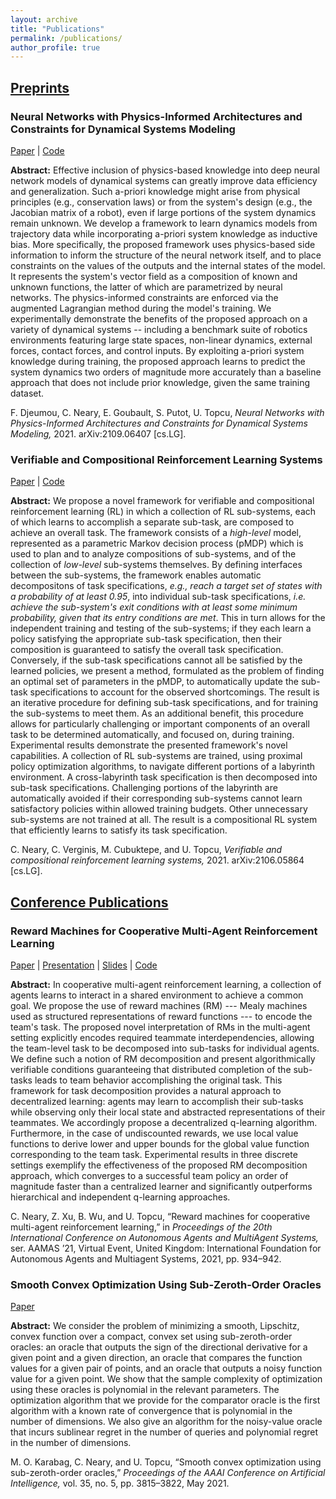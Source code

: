 ```yaml
---
layout: archive
title: "Publications"
permalink: /publications/
author_profile: true
---
```


## <u>Preprints</u>

### Neural Networks with Physics-Informed Architectures and Constraints for Dynamical Systems Modeling
[Paper](https://arxiv.org/abs/2109.06407) | [Code](https://github.com/wuwushrek/physics_constrained_nn)

**Abstract:** Effective inclusion of physics-based knowledge into deep neural network models of dynamical systems can greatly improve data efficiency and generalization. Such a-priori knowledge might arise from physical principles (e.g., conservation laws) or from the system's design (e.g., the Jacobian matrix of a robot), even if large portions of the system dynamics remain unknown. We develop a framework to learn dynamics models from trajectory data while incorporating a-priori system knowledge as inductive bias. More specifically, the proposed framework uses physics-based side information to inform the structure of the neural network itself, and to place constraints on the values of the outputs and the internal states of the model. It represents the system's vector field as a composition of known and unknown functions, the latter of which are parametrized by neural networks. The physics-informed constraints are enforced via the augmented Lagrangian method during the model's training. We experimentally demonstrate the benefits of the proposed approach on a variety of dynamical systems -- including a benchmark suite of robotics environments featuring large state spaces, non-linear dynamics, external forces, contact forces, and control inputs. By exploiting a-priori system knowledge during training, the proposed approach learns to predict the system dynamics two orders of magnitude more accurately than a baseline approach that does not include prior knowledge, given the same training dataset.

F. Djeumou, C. Neary, E. Goubault, S. Putot, U. Topcu, *Neural Networks with Physics-Informed Architectures and Constraints for Dynamical Systems Modeling,* 2021. arXiv:2109.06407 [cs.LG].

### Verifiable and Compositional Reinforcement Learning Systems
[Paper](https://arxiv.org/abs/2106.05864) | [Code](https://github.com/cyrusneary/verifiable-compositional-rl)

**Abstract:** We propose a novel framework for verifiable and compositional reinforcement learning (RL) in which a collection of RL sub-systems, each of which learns to accomplish a separate sub-task, are composed to achieve an overall task. The framework consists of a *high-level* model, represented as a parametric Markov decision process (pMDP) which is used to plan and to analyze compositions of sub-systems, and of the collection of *low-level* sub-systems themselves. By defining interfaces between the sub-systems, the framework enables automatic decompositons of task specifications, *e.g., reach a target set of states with a probability of at least 0.95*, into individual sub-task specifications, *i.e. achieve the sub-system's exit conditions with at least some minimum probability, given that its entry conditions are met*. This in turn allows for the independent training and testing of the sub-systems; if they each learn a policy satisfying the appropriate sub-task specification, then their composition is guaranteed to satisfy the overall task specification. Conversely, if the sub-task specifications cannot all be satisfied by the learned policies, we present a method, formulated as the problem of finding an optimal set of parameters in the pMDP, to automatically update the sub-task specifications to account for the observed shortcomings. The result is an iterative procedure for defining sub-task specifications, and for training the sub-systems to meet them. As an additional benefit, this procedure allows for particularly challenging or important components of an overall task to be determined automatically, and focused on, during training. Experimental results demonstrate the presented framework's novel capabilities. A collection of RL sub-systems are trained, using proximal policy optimization algorithms, to navigate different portions of a labyrinth environment. A cross-labyrinth task specification is then decomposed into sub-task specifications. Challenging portions of the labyrinth are automatically avoided if their corresponding sub-systems cannot learn satisfactory policies within allowed training budgets. Other unnecessary sub-systems are not trained at all. The result is a compositional RL system that efficiently learns to satisfy its task specification. 

C. Neary, C. Verginis, M. Cubuktepe, and U. Topcu, *Verifiable and compositional reinforcement learning systems,* 2021. arXiv:2106.05864 [cs.LG].

## <u>Conference Publications</u>

### Reward Machines for Cooperative Multi-Agent Reinforcement Learning
[Paper](https://arxiv.org/abs/2007.01962) | [Presentation](https://slideslive.com/38954933/reward-machines-for-cooperative-multiagent-reinforcement-learning) | [Slides](/files/2021-01-03_RM_MARL_V2.pdf) | [Code](https://github.com/cyrusneary/rm-cooperative-marl) 

**Abstract:** In cooperative multi-agent reinforcement learning, a collection of agents learns to interact in a shared environment to achieve a common goal. We propose the use of reward machines (RM) --- Mealy machines  used as structured representations of reward functions --- to encode the team's task. The proposed novel interpretation of RMs in the multi-agent setting explicitly encodes required teammate interdependencies, allowing the team-level task to be decomposed into sub-tasks for individual agents. We define such a notion of RM decomposition and present algorithmically verifiable conditions guaranteeing that distributed completion of the sub-tasks leads to team behavior accomplishing the original task. This framework for task decomposition provides a natural approach to decentralized learning: agents may learn to accomplish their sub-tasks while observing only their local state and abstracted representations of their teammates. We accordingly propose a decentralized q-learning algorithm. Furthermore, in the case of undiscounted rewards, we use local value functions to derive lower and upper bounds for the global value function corresponding to the team task. Experimental results in three discrete settings exemplify the effectiveness of the proposed RM decomposition approach, which converges to a successful team policy an order of magnitude faster than a centralized learner and significantly outperforms hierarchical and independent q-learning approaches.

C. Neary, Z. Xu, B. Wu, and U. Topcu, “Reward machines for cooperative multi-agent reinforcement learning,” in *Proceedings of the 20th International Conference on Autonomous Agents and MultiAgent Systems,* ser. AAMAS ’21, Virtual Event, United Kingdom: International Foundation for Autonomous Agents and Multiagent Systems, 2021, pp. 934–942.

### Smooth Convex Optimization Using Sub-Zeroth-Order Oracles
[Paper](https://arxiv.org/abs/2103.00667)

**Abstract:** We consider the problem of minimizing a smooth, Lipschitz, convex function over a compact, convex set using sub-zeroth-order oracles: an oracle that outputs the sign of the directional derivative for a given point and a given direction, an oracle that compares the function values for a given pair of points, and an oracle that outputs a noisy function value for a given point. We show that the sample complexity of optimization using these oracles is polynomial in the relevant parameters. The optimization algorithm that we provide for the comparator oracle is the first algorithm with a known rate of convergence that is polynomial in the number of dimensions. We also give an algorithm for the noisy-value oracle that incurs sublinear regret in the number of queries and polynomial regret in the number of dimensions.

M. O. Karabag, C. Neary, and U. Topcu, “Smooth convex optimization using sub-zeroth-order oracles,” *Proceedings of the AAAI Conference on Artificial Intelligence,* vol. 35, no. 5, pp. 3815–3822, May 2021.

<!-- {% if author.googlescholar %}
  You can also find my articles on <u><a href="{{author.googlescholar}}">my Google Scholar profile</a>.</u>
{% endif %}

{% include base_path %}

{% for post in site.publications reversed %}
  {% include archive-single.html %}
{% endfor %} -->
